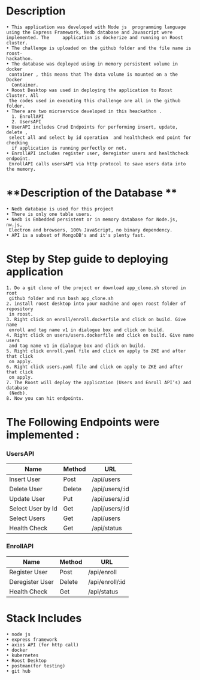 ﻿
# **Description**

    • This application was developed with Node js  programming language using the Express Framework, Nedb database and Javascript were implemented. The     application is dockerize and running on Roost cluster.
    • The challenge is uploaded on the github folder and the file name is roost-
    hackathon.
    • The database was deployed using in memory persistent volume in docker
     container , this means that The data volume is mounted on a the Docker
      Container.
    • Roost Desktop was used in deploying the application to Roost Cluster. All
     the codes used in executing this challenge are all in the github folder. 
    • There are two micrservice developed in this heackathon .
      1. EnrollAPI
      2. UsersAPI
    • UserAPI includes Crud Endpoints for performing insert, update, delete ,
     select all and select by id operation  and healthcheck end point for checking
      if application is running perfectly or not.
    • EnrollAPI includes register user, deregister users and healthcheck endpoint.
     EnrollAPI calls usersAPI via http protocol to save users data into the memory.
      
# **Description of the Database  **
    • Nedb database is used for this project
    • There is only one table users.
    • Nedb is Embedded persistent or in memory database for Node.js, nw.js,
     Electron and browsers, 100% JavaScript, no binary dependency. 
    • API is a subset of MongoDB's and it's plenty fast.



# **Step by Step guide to deploying application**
    1. Do a git clone of the project or download app_clone.sh stored in root
     github folder and run bash app_clone.sh
    2. install roost desktop into your machine and open roost folder of repository
     in roost.
    3. Right click on enroll/enroll.dockerfile and click on build. Give name
     enroll and tag name v1 in dialogue box and click on build. 
    4. Right click on users/users.dockerfile and click on build. Give name users
     and tag name v1 in dialogue box and click on build.
    5. Right click enroll.yaml file and click on apply to ZKE and after that click
     on apply. 
    6. Right click users.yaml file and click on apply to ZKE and after that click
     on apply.
    7. The Roost will deploy the application (Users and Enroll API’s) and database
     (Nedb).
    8. Now you can hit endpoints.

# **The Following Endpoints were implemented :**

### **UsersAPI**

Name | Method | URL
-----|--------|-----
Insert User | Post | /api/users
Delete User | Delete | /api/users/:id
Update User | Put  | /api/users/:id
Select User by Id | Get | /api/users/:id
Select Users | Get | /api/users
Health Check  | Get |  /api/status

### **EnrollAPI**

Name | Method | URL
-----|--------|-----
Register User | Post | /api/enroll
Deregister User | Delete | /api/enroll/:id
Health Check | Get | /api/status

# **Stack Includes**

    • node js 
    • express framework 
    • axios API (for http call)
    • docker 
    • kubernetes
    • Roost Desktop
    • postman(for testing)
    • git hub


